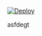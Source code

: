 ﻿
[![Deploy](https://www.herokucdn.com/deploy/button.png)](https://dashboard.heroku.com/new?template=https://github.com/wreytjf/sdefe) 


asfdegt
